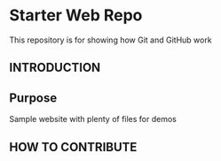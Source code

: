 # Starter Web Repo

This repository is for showing how Git and GitHub work

## INTRODUCTION

## Purpose

Sample website with plenty of files for demos

## HOW TO CONTRIBUTE
